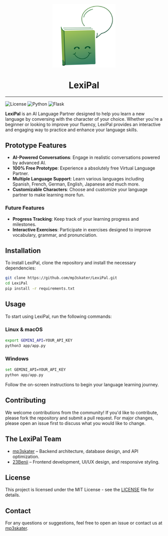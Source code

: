 <div align="center">
    <img src="app/static/images/logo.svg" align="center" width="40%">
    <h1 align="center">LexiPal</h1>
</div>

---

![License](https://img.shields.io/badge/License-MIT-blue.svg)
![Python](https://img.shields.io/badge/Python-3.11-blue.svg)
![Flask](https://img.shields.io/badge/Flask-2.2.2-blue.svg)

**LexiPal** is an AI Language Partner designed to help you learn a new language by conversing with the character of your choice. Whether you're a beginner or looking to improve your fluency, LexiPal provides an interactive and engaging way to practice and enhance your language skills.

## Prototype Features

- **AI-Powered Conversations**: Engage in realistic conversations powered by advanced AI.
- **100% Free Prototype**: Experience a absolutely free Virtual Language Partner.
- **Multiple Language Support**: Learn various languages including Spanish, French, German, English, Japanese and much more.
- **Customizable Characters**: Choose and customize your language partner to make learning more fun.

### Future Features
- **Progress Tracking**: Keep track of your learning progress and milestones.
- **Interactive Exercises**: Participate in exercises designed to improve vocabulary, grammar, and pronunciation.

## Installation

To install LexiPal, clone the repository and install the necessary dependencies:

```bash
git clone https://github.com/mp3skater/LexiPal.git
cd LexiPal
pip install -r requirements.txt
```

## Usage

To start using LexiPal, run the following commands:

### Linux & macOS

```bash
export GEMINI_API=YOUR_API_KEY
python3 app/app.py
```

### Windows

```bash
set GEMINI_API=YOUR_API_KEY
python app/app.py 
```

Follow the on-screen instructions to begin your language learning journey.

## Contributing

We welcome contributions from the community! If you'd like to contribute, please fork the repository and submit a pull request. For major changes, please open an issue first to discuss what you would like to change.

## The LexiPal Team

- [mp3skater](https://github.com/mp3skater) – Backend architecture, database design, and API optimization.
- [23Benji](https://github.com/23Benji) – Frontend development, UI/UX design, and responsive styling.

## License

This project is licensed under the MIT License - see the [LICENSE](LICENSE) file for details.

## Contact

For any questions or suggestions, feel free to open an issue or contact us at [mp3skater](https://github.com/mp3skater).

